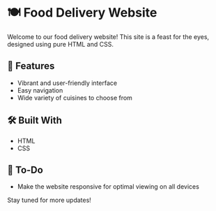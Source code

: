 # 🍽️ Food Delivery Website

Welcome to our food delivery website! This site is a feast for the eyes, designed using pure HTML and CSS. 

## 🚀 Features

- Vibrant and user-friendly interface
- Easy navigation
- Wide variety of cuisines to choose from

## 🛠️ Built With

- HTML
- CSS

## 📝 To-Do

- Make the website responsive for optimal viewing on all devices

Stay tuned for more updates!

